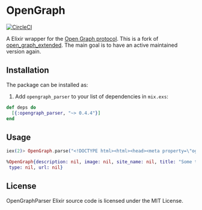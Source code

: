 # OpenGraph

[![CircleCI](https://circleci.com/gh/bitboxer/opengraph_parser.svg?style=svg)](https://circleci.com/gh/bitboxer/opengraph_parser)

A Elixir wrapper for the [Open Graph protocol](http://ogp.me). This is a fork of
[open_graph_extended](https://framagit.org/tcit/open_graph). The main goal is to
have an active maintained version again.

## Installation

The package can be installed as:

1. Add `opengraph_parser` to your list of dependencies in `mix.exs`:

```elixir
def deps do
  [{:opengraph_parser, "~> 0.4.4"}]
end
```

## Usage

```elixir
iex(2)> OpenGraph.parse("<!DOCTYPE html><html><head><meta property=\"og:title\" content=\"Some title\"></head><body><h1>Some title</h1></body></html>")

%OpenGraph{description: nil, image: nil, site_name: nil, title: "Some title",
 type: nil, url: nil}
```

## License

OpenGraphParser Elixir source code is licensed under the MIT License.
